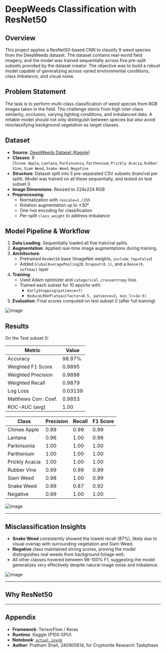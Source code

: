 # DeepWeeds Classification with ResNet50

## Overview  
This project applies a ResNet50-based CNN to classify 9 weed species from the DeepWeeds dataset. The dataset contains real-world field imagery, and the model was trained sequentially across five pre-split subsets provided by the dataset creator. The objective was to build a robust model capable of generalizing across varied environmental conditions, class imbalance, and visual noise.

## Problem Statement  
The task is to perform multi-class classification of weed species from RGB images taken in the field. The challenge stems from high inter-class similarity, occlusion, varying lighting conditions, and imbalanced data. A reliable model should not only distinguish between species but also avoid misclassifying background vegetation as target classes.

## Dataset  
- **Source**: [DeepWeeds Dataset (Kaggle)](https://www.kaggle.com/datasets/imsparsh/deepweeds)
- **Classes**: 9  
  `Chinee Apple`, `Lantana`, `Parkinsonia`, `Parthenium`, `Prickly Acacia`, `Rubber Vine`, `Siam Weed`, `Snake Weed`, `Negative`
- **Structure**: Dataset split into 5 pre-separated CSV subsets (train/val per split). Model was trained on all these sequentially, and tested on test subset 0.
- **Image Dimensions**: Resized to 224x224 RGB
- **Preprocessing**:
  - Normalization with `rescale=1./255`
  - Rotation augmentation up to ±30°
  - One-hot encoding for classification
  - Per-split `class_weight` to address imbalance

## Model Pipeline & Workflow

1. **Data Loading**: Sequentially loaded all five train/val splits.
2. **Augmentation**: Applied real-time image augmentations during training.
3. **Architecture**: 
   - Pretrained `ResNet50` base (ImageNet weights, `include_top=False`)
   - Added `GlobalAveragePooling2D`, `Dropout(0.1)`, and a `Dense(9, softmax)` layer
4. **Training**: 
   - Used Adam optimizer and `categorical_crossentropy` loss
   - Trained each subset for 10 epochs with:
     - `EarlyStopping(patience=7)`
     - `ReduceLROnPlateau(factor=0.5, patience=3, min_lr=1e-5)`
5. **Evaluation**: Final scores computed on test subset 0 (after full training)

![image](https://github.com/user-attachments/assets/c6c29c98-f5b9-43f5-82f2-7eb8c1bc77e4)


## Results

On the Test subset 0:

| Metric                  | Value      |
|------------------------|------------|
| Accuracy          | 98.97%      |
| Weighted F1 Score          | 0.9895      |
| Weighted Precision         | 0.9898      |
| Weighted Recall            | 0.9879      |
| Log Loss                | 0.03139      |
| Matthews Corr. Coef.    | 0.9853      |
| ROC-AUC (avg)     | 1.00      |

| Class           | Precision | Recall | F1 Score |
|----------------|-----------|--------|----------|
| Chinee Apple   | 0.99      | 0.99   | 0.99     |
| Lantana        | 0.96      | 1.00   | 0.98     |
| Parkinsonia    | 1.00      | 1.00   | 1.00     |
| Parthenium     | 1.00      | 1.00   | 1.00     |
| Prickly Acacia | 1.00      | 1.00   | 1.00     |
| Rubber Vine    | 0.99      | 0.99   | 0.99     |
| Siam Weed      | 0.98      | 1.00   | 0.99     |
| Snake Weed     | 0.99      | 0.87   | 0.92     |
| Negative       | 0.99      | 1.00   | 1.00     |

![image](https://github.com/user-attachments/assets/4da6fbae-bf44-4f5c-a2fb-1b5ac7132c60)


---

## Misclassification Insights

- **Snake Weed** consistently showed the lowest recall (87%), likely due to visual overlap with surrounding vegetation and Siam Weed.
- **Negative** class maintained strong scores, proving the model distinguishes real weeds from background foliage well.
- All other classes hovered between 98-100% F1, suggesting the model generalizes very effectively despite natural image noise and imbalance.

![image](https://github.com/user-attachments/assets/570b0612-7920-4616-974b-f791874a61fe)


---

## Why ResNet50

---

## Appendix  
- **Framework**: TensorFlow / Keras  
- **Runtime**: Kaggle (P100 GPU)  
- **Notebook**: [`actual.ipynb`](./actual.ipynb)  
- **Author**: Pratham Shah, 240905614, for Cryptonite Research Taskphase
